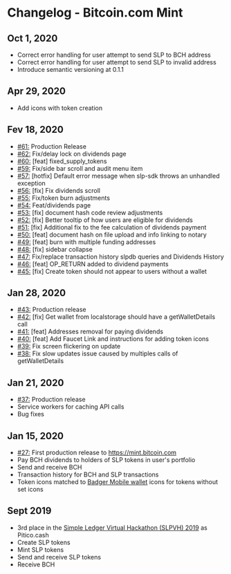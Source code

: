 # Changelog - Bitcoin.com Mint

## Oct 1, 2020

- Correct error handling for user attempt to send SLP to BCH address
- Correct error handling for user attempt to send SLP to invalid address
- Introduce semantic versioning at 0.1.1

## Apr 29, 2020

- Add icons with token creation

## Fev 18, 2020

- [#61:](https://github.com/Bitcoin-com/mint/pull/61) Production Release
- [#62:](https://github.com/Bitcoin-com/mint/pull/62) Fix/delay lock on dividends page
- [#60:](https://github.com/Bitcoin-com/mint/pull/60) [feat] fixed_supply_tokens
- [#59:](https://github.com/Bitcoin-com/mint/pull/59) Fix/side bar scroll and audit menu item
- [#57:](https://github.com/Bitcoin-com/mint/pull/57) [hotfix] Default error message when slp-sdk throws an unhandled exception
- [#56:](https://github.com/Bitcoin-com/mint/pull/56) [fix] Fix dividends scroll
- [#55:](https://github.com/Bitcoin-com/mint/pull/55) Fix/token burn adjustments
- [#54:](https://github.com/Bitcoin-com/mint/pull/54) Feat/dividends page
- [#53:](https://github.com/Bitcoin-com/mint/pull/53) [fix] document hash code review adjustments
- [#52:](https://github.com/Bitcoin-com/mint/pull/52) [fix] Better tooltip of how users are eligible for dividends
- [#51:](https://github.com/Bitcoin-com/mint/pull/51) [fix] Additional fix to the fee calculation of dividends payment
- [#50:](https://github.com/Bitcoin-com/mint/pull/50) [feat] document hash on file upload and info linking to notary
- [#49:](https://github.com/Bitcoin-com/mint/pull/49) [feat] burn with multiple funding addresses
- [#48:](https://github.com/Bitcoin-com/mint/pull/48) [fix] sidebar collapse
- [#47:](https://github.com/Bitcoin-com/mint/pull/47) Fix/replace transaction history slpdb queries and Dividends History
- [#46:](https://github.com/Bitcoin-com/mint/pull/46) [feat] OP_RETURN added to dividend payments
- [#45:](https://github.com/Bitcoin-com/mint/pull/45) [fix] Create token should not appear to users without a wallet

## Jan 28, 2020

- [#43:](https://github.com/Bitcoin-com/mint/pull/43) Production release
- [#42:](https://github.com/Bitcoin-com/mint/pull/42) [fix] Get wallet from localstorage should have a getWalletDetails call
- [#41:](https://github.com/Bitcoin-com/mint/pull/41) [feat] Addresses removal for paying dividends
- [#40:](https://github.com/Bitcoin-com/mint/pull/40) [feat] Add Faucet Link and instructions for adding token icons
- [#39:](https://github.com/Bitcoin-com/mint/pull/39) Fix screen flickering on update
- [#38:](https://github.com/Bitcoin-com/mint/pull/38) Fix slow updates issue caused by multiples calls of getWalletDetails

## Jan 21, 2020

- [#37:](https://github.com/Bitcoin-com/mint/pull/37) Production release
- Service workers for caching API calls
- Bug fixes

## Jan 15, 2020

- [#27:](https://github.com/Bitcoin-com/mint/pull/27) First production release to https://mint.bitcoin.com
- Pay BCH dividends to holders of SLP tokens in user's portfolio
- Send and receive BCH
- Transaction history for BCH and SLP transactions
- Token icons matched to [Badger Mobile wallet](https://github.com/bitcoin-com/badger-mobile) icons for tokens without set icons

## Sept 2019

- 3rd place in the [Simple Ledger Virtual Hackathon (SLPVH) 2019](https://simpleledger.info/slpvh/) as Pitico.cash
- Create SLP tokens
- Mint SLP tokens
- Send and receive SLP tokens
- Receive BCH
